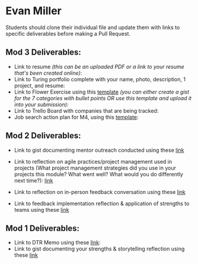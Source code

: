 # Evan Miller

Students should clone their individual file and update them with links to specific deliverables before making a Pull Request.

## Mod 3 Deliverables:

* Link to resume *(this can be an uploaded PDF or a link to your resume that's been created online)*: 
* Link to Turing portfolio complete with your name, photo, description, 1 project, and resume:
* Link to Flower Exercise using this [template](https://github.com/turingschool/career-development-curriculum/blob/master/files/Career%20Unit%20-%20The%20Flower%20Diagram.pdf) *(you can either create a gist for the 7 categories with bullet points OR use this template and upload it into your submission):*
* Link to Trello Board with companies that are being tracked: 
* Job search action plan for M4, using this [template](https://github.com/turingschool/career-development-curriculum/blob/master/module_three/mod_4_action_plan_template.md):

## Mod 2 Deliverables:
* Link to gist documenting mentor outreach conducted using these [link](https://gist.github.com/EvanSays/8c14725c8c7c0d1bb811b6a752e999c1)

* Link to reflection on agile practices/project management used in projects (What project management strategies did you use in your projects this module? What went well? What would you do differently next time?):
[link](https://gist.github.com/EvanSays/98f7c39a507c76cd989347a82d7c1b47)

* Link to reflection on in-person feedback conversation using these [link](https://gist.github.com/EvanSays/da00c271b3142295628a13ddc95e998a)

* Link to feedback implementation reflection & application of strengths to teams using these [link](https://gist.github.com/EvanSays/4fa7e9202627d296a7a5c8ef5b95a456)

## Mod 1 Deliverables:
* Link to DTR Memo using these [link](https://gist.github.com/EvanSays/680cbc3a5a9fd892e189c2a12779cc42):
* Link to gist documenting your strengths & storytelling reflection using these [link](https://gist.github.com/EvanSays/aacbdd7fcfa0ebcd101d5b67c6e07f88)
